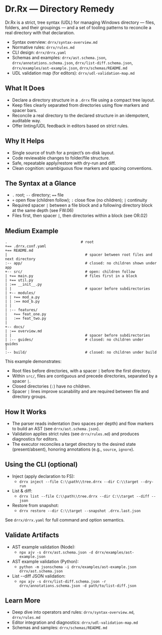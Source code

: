 <!-- calls: agent-guide -> AGENTS.md -->
# Dr.Rx — Directory Remedy

Dr.Rx is a strict, tree syntax (UDL) for managing Windows directory — files, folders, and their groupings — and a set of tooling patterns to reconcile a real directory with that declaration.

- Syntax overview: `drrx/syntax-overview.md`
- Normative rules: `drrx/rules.md`
- CLI design: `drrx/drrx.yaml`
- Schemas and examples: `drrx/ast.schema.json`, `drrx/annotations.schema.json`, `drrx/list-diff.schema.json`, `drrx/examples/ast-example.json`, `drrx/schemas/README.md`
- UDL validation map (for editors): `drrx/udl-validation-map.md`

## What It Does

- Declare a directory structure in a `.drrx` file using a compact tree layout.
- Keep files clearly separated from directories using flow markers and spacer bars.
- Reconcile a real directory to the declared structure in an idempotent, auditable way.
- Offer linting/UDL feedback in editors based on strict rules.

## Why It Helps

- Single source of truth for a project’s on-disk layout.
- Code reviewable changes to folder/file structure.
- Safe, repeatable apply/restore with dry-run and diff.
- Clean cognition: unambiguous flow markers and spacing conventions.

## The Syntax at a Glance

- `.` root; `--` directory; `==` file
- `+` open flow (children follow); `:` close flow (no children); `|` continuity
- Required spacer `|` between a file block and a following directory block at the same depth (see FW.06)
- Files first, then spacer `|`, then directories within a block (see OR.02)

## Medium Example

```drrx
.                                  # root
+== .drrx.conf.yaml
+== README.md
|                                    # spacer between root files and next directory
:-- app/                             # closed: no children shown under app
+-- src/                             # open: children follow
| +== main.py                        # files first in a block
| +== util.py
| :== __init__.py
| |                                  # spacer before subdirectories
| +-- modules/
| | +== mod_a.py
| | :== mod_b.py
| |
| :-- features/
|   +== feat_one.py
|   :== feat_two.py
|
+-- docs/
| :== overview.md
| |                                  # spacer before subdirectories
| :-- guides/                        # closed: no children under guides
|
:-- build/                           # closed: no children under build
```

This example demonstrates:
- Root files before directories, with a spacer `|` before the first directory.
- Within `src/`, files are contiguous and precede directories, separated by a spacer `|`.
- Closed directories (`:`) have no children.
- Spacer `|` lines improve scanability and are required between file and directory groups.

## How It Works

- The parser reads indentation (two spaces per depth) and flow markers to build an AST (see `drrx/ast.schema.json`).
- Validation applies strict rules (see `drrx/rules.md`) and produces diagnostics for editors.
- The executor reconciles a target directory to the desired state (present/absent), honoring annotations (e.g., `source`, `ignore`).

## Using the CLI (optional)

- Inject (apply declaration to FS):
  - `drrx inject --file C:\\path\\tree.drrx --dir C:\\target --dry-run`
- List & diff:
  - `drrx list --file C:\\path\\tree.drrx --dir C:\\target --diff --json`
- Restore from snapshot:
  - `drrx restore --dir C:\\target --snapshot .drrx.last.json`

See `drrx/drrx.yaml` for full command and option semantics.

## Validate Artifacts

- AST example validation (Node):
  - `npx ajv -s drrx/ast.schema.json -d drrx/examples/ast-example.json`
- AST example validation (Python):
  - `python -m jsonschema -i drrx/examples/ast-example.json drrx/ast.schema.json`
- List --diff JSON validation:
  - `npx ajv -s drrx/list-diff.schema.json -r drrx/annotations.schema.json -d path/to/list-diff.json`

## Learn More

- Deep dive into operators and rules: `drrx/syntax-overview.md`, `drrx/rules.md`
- Editor integration and diagnostics: `drrx/udl-validation-map.md`
- Schemas and samples: `drrx/schemas/README.md`
